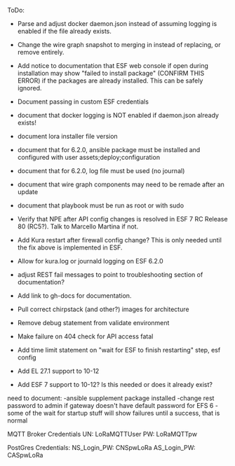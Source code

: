 ToDo:
* Parse and adjust docker daemon.json instead of assuming logging is enabled if the file already exists. 
* Change the wire graph snapshot to merging in instead of replacing, or remove entirely. 

* Add notice to documentation that ESF web console if open during installation may show "failed to install package" (CONFIRM THIS ERROR) if the packages are already installed. This can be safely ignored. 
* Document passing in custom ESF credentials
* document that docker logging is NOT enabled if daemon.json already exists!
* document lora installer file version
* document that for 6.2.0, ansible package must be installed and configured with user assets;deploy;configuration
* document that for 6.2.0, log file must be used (no journal)
* document that wire graph components may need to be remade after an update
* document that playbook must be run as root or with sudo

* Verify that NPE after API config changes is resolved in ESF 7 RC Release 80 (RC5?). Talk to Marcello Martina if not.
* Add Kura restart after firewall config change? This is only needed until the fix above is implemented in ESF.
* Allow for kura.log or journald logging on ESF 6.2.0

* adjust REST fail messages to point to troubleshooting section of documentation?

* Add link to gh-docs for documentation. 

* Pull correct chirpstack (and other?) images for architecture 

* Remove debug statement from validate environment
* Make failure on 404 check for API access fatal
* Add time limit statement on "wait for ESF to finish restarting" step, esf config
* Add EL 27.1 support to 10-12
* Add ESF 7 support to 10-12? Is this needed or does it already exist?

need to document:
-ansible supplement package installed
-change rest password to admin if gateway doesn't have default password for EFS 6
-some of the wait for startup stuff will show failures until a success, that is normal

MQTT Broker Credentials
UN: LoRaMQTTUser
PW: LoRaMQTTpw

PostGres Credentials:
NS_Login_PW: CNSpwLoRa
AS_Login_PW: CASpwLoRa

